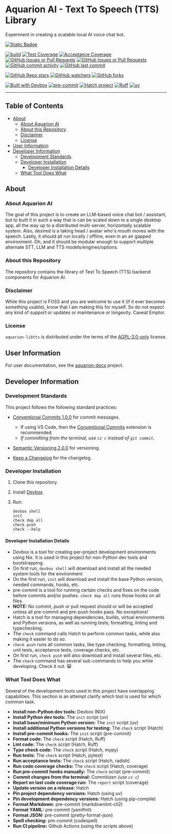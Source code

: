 <!-- markdownlint-disable-next-line MD013 -->
<!-- SPDX-FileCopyrightText: 2025-present Krys Lawrence <aquarion.5.krystopher@spamgourmet.org> -->
<!-- SPDX-License-Identifier: CC-BY-SA-4.0 -->

# Aquarion AI - Text To Speech (TTS) Library

Experiment in creating a scalable local AI voice chat bot.

[![Static Badge](https://img.shields.io/badge/Part_of-Aquarion_AI-blue)](https://github.com/aquarion-ai)

<!-- markdownlint-disable MD013 -->
<!--
[![PyPI - Version](https://img.shields.io/pypi/v/aquarion-libtts.svg)](https://pypi.org/project/aquarion-libtts)
[![PyPI - Python Version](https://img.shields.io/pypi/pyversions/aquarion-libtts.svg)](https://pypi.org/project/aquarion-libtts)
[![PyPI - Implementation](https://img.shields.io/pypi/implementation/aquarion-libtts)](https://pypi.org/project/aquarion-libtts)
[![PyPI - Types](https://img.shields.io/pypi/types/aquarion-libtts)](https://pypi.org/project/aquarion-libtts)
[![PyPI - Wheel](https://img.shields.io/pypi/wheel/aquarion-libtts)](https://pypi.org/project/aquarion-libtts)
[![PyPI - Format](https://img.shields.io/pypi/format/aquarion-libtts)](https://pypi.org/project/aquarion-libtts)
[![PyPI - Status](https://img.shields.io/pypi/status/aquarion-libtts)](https://pypi.org/project/aquarion-libtts)
[![PyPI - License](https://img.shields.io/pypi/l/aquarion-libtts)](https://pypi.org/project/aquarion-libtts)
[![PyPI - Downloads](https://img.shields.io/pypi/dm/aquarion-libtts)](https://pypi.org/project/aquarion-libtts)
-->
<!-- markdownlint-enable MD013 -->

[![build](https://github.com/aquarion-ai/aquarion-libtts/actions/workflows/build.yml/badge.svg)](https://github.com/aquarion-ai/aquarion-libtts/actions/workflows/build.yml)
[![Test Coverage](https://img.shields.io/endpoint?url=https://gist.githubusercontent.com/justkrys/079b402971d82c07d05c74f37c57b088/raw/aquarion-ai_aquarion-libtts__main__test.json)](https://github.com/aquarion-ai/aquarion-libtts/actions)
[![Acceptance Coverage](https://img.shields.io/endpoint?url=https://gist.githubusercontent.com/justkrys/079b402971d82c07d05c74f37c57b088/raw/aquarion-ai_aquarion-libtts__main__accept.json)](https://github.com/aquarion-ai/aquarion-libtts/actions)
[![GitHub Issues or Pull Requests](https://img.shields.io/github/issues/aquarion-ai/aquarion-libtts)](https://github.com/aquarion-ai/aquarion-libtts)
[![GitHub Issues or Pull Requests](https://img.shields.io/github/issues-closed/aquarion-ai/aquarion-libtts)](https://github.com/aquarion-ai/aquarion-libtts)
[![GitHub commit activity](https://img.shields.io/github/commit-activity/m/aquarion-ai/aquarion-libtts)](https://github.com/aquarion-ai/aquarion-libtts)
[![GitHub last commit](https://img.shields.io/github/last-commit/aquarion-ai/aquarion-libtts)](https://github.com/aquarion-ai/aquarion-libtts)
<!-- markdownlint-disable MD013 -->
<!--
[![GitHub Downloads (all assets, all releases)](https://img.shields.io/github/downloads/aquarion-ai/aquarion-libtts/total)](https://github.com/aquarion-ai/aquarion-libtts)
[![GitHub Release Date](https://img.shields.io/github/release-date/aquarion-ai/aquarion-libtts)](https://github.com/aquarion-ai/aquarion-libtts)
-->
<!-- markdownlint-enable MD013 -->

[![GitHub Repo stars](https://img.shields.io/github/stars/aquarion-ai/aquarion-libtts)](https://github.com/aquarion-ai/aquarion-libtts)
[![GitHub watchers](https://img.shields.io/github/watchers/aquarion-ai/aquarion-libtts)](https://github.com/aquarion-ai/aquarion-libtts)
[![GitHub forks](https://img.shields.io/github/forks/aquarion-ai/aquarion-libtts)](https://github.com/aquarion-ai/aquarion-libtts)

[![Built with Devbox](https://www.jetify.com/img/devbox/shield_galaxy.svg)](https://www.jetify.com/devbox/docs/contributor-quickstart/)
[![pre-commit](https://img.shields.io/badge/pre--commit-enabled-brightgreen?logo=pre-commit)](https://github.com/pre-commit/pre-commit)
[![Hatch project](https://img.shields.io/badge/%F0%9F%A5%9A-Hatch-4051b5.svg)](https://github.com/pypa/hatch)
[![Ruff](https://img.shields.io/endpoint?url=https://raw.githubusercontent.com/astral-sh/ruff/main/assets/badge/v2.json)](https://github.com/astral-sh/ruff)
[![uv](https://img.shields.io/endpoint?url=https://raw.githubusercontent.com/astral-sh/uv/main/assets/badge/v0.json)](https://github.com/astral-sh/uv)

-----

## Table of Contents

- [About](#about)
  - [About Aquarion AI](#about-aquarion-ai)
  - [About this Repository](#about-this-repository)
  - [Disclaimer](#disclaimer)
  - [License](#license)
- [User Information](#user-information)
- [Developer Information](#developer-information)
  - [Development Standards](#development-standards)
  - [Developer Installation](#developer-installation)
    - [Developer Installation Details](#developer-installation-details)
  - [What Tool Does What](#what-tool-does-what)

## About

### About Aquarion AI

The goal of this project is to create an LLM-based voice chat bot / assistant, but to
built it in such a way that is can be scaled down to a single desktop app, all the way
up to a distributed multi-server, horizontally scalable system.  Also, desired is a
taking head / avatar who's mouth moves with the speech.  Lastly, it should all run
locally / offline, even in an air gapped environment.  Oh, and it should be modular
enough to support multiple alternate STT, LLM and TTS models/engines/options.

### About this Repository

The repository contains the library of Text To Speech (TTS) backend components for
Aquarion AI.

### Disclaimer

While this project is FOSS and you are welcome to use it (if it ever becomes something
usable), know that I am making this for myself. So do not expect any kind of support or
updates or maintenance or longevity.  Caveat Emptor.

### License

`aquarion-libtts` is distributed under the terms of the
[AGPL-3.0-only](https://spdx.org/licenses/AGPL-3.0-only.html) license.

## User Information

For user documentation, see the
[aquarion-docs](https://github.com/aquarion-ai/aquarion-docs) project.

## Developer Information

### Development Standards

This project follows the following standard practices:

- [Conventional Commits 1.0.0](https://www.conventionalcommits.org/en/v1.0.0/) for
  commit messages.

  - If using VS Code, then the
    [Conventional Commits](https://marketplace.visualstudio.com/items?itemName=vivaxy.vscode-conventional-commits)
    extension is recommended.
  - _If committing from the terminal, use `cz c` instead of `git commit`._

- [Semantic Versioning 2.0.0](https://semver.org/spec/v2.0.0.html) for versioning.

- [Keep a Changelog](https://keepachangelog.com/en/1.1.0/) for the changelog.

### Developer Installation

1. Clone this repository.

1. Install [Devbox](https://www.jetify.com/docs/devbox/installing_devbox/)

1. Run:

   ```console
   devbox shell
   init
   check dep all
   check push
   check --help
   ```

#### Developer Installation Details

- Devbox is a tool for creating per-project development environments using Nix.  It is
  used in this project for non-Python dev tools and bootstrapping.
- On first run, `devbox shell` will download and install all the needed system tools
  for the environment
- On the first run, `init` will download and install the base Python version, needed
  commands, hooks, etc.
- pre-commit is a tool for running certain checks and fixes on the code before commits
  and/or pushes.  `check dep all` runs those hooks on all files.
- **NOTE:** No commit, push or pull request should or will be accepted unless all
  pre-commit and pre-push hooks pass.  No exceptions!
- Hatch is a tool for managing dependencies, builds, virtual environments and Python
  versions, as well as running tests, formatting, linting and typechecking.
- The `check` command calls Hatch to perform common tasks, while also making it easier
  to do so.
- `check push` runs all common tasks, like type checking, formatting, linting, unit
   tests, acceptance tests, coverage checks, etc.
- On first run, `check push` will also download and install several files, etc.
- The `check` command has several sub-commands to help you while developing.  Check it
  out. :smile_cat:

### What Tool Does What

Several of the development tools used in this project have overlapping capabilities.
This section is an attempt clarify which tool is used for which common task.

- **Install non-Python dev tools:** Devbox (NIX)
- **Install Python dev tools:** The `init` script (uv)
- **Install base/minimum Python version:** The `init` script (uv)
- **Install additional Python versions for testing:** The `check` script (Hatch)
- **Install pre-commit hooks:** The `init` script (pre-commit)
- **Format code:** The `check` script (Hatch, Ruff)
- **Lint code:** The `check` script (Hatch, Ruff)
- **Type check code:** The `check` script (Hatch, mypy)
- **Run tests:** The `check` script (Hatch, pytest)
- **Run acceptance tests:** The `check` script (Hatch, radish)
- **Run code coverage checks:** The `check` script (Hatch, coverage)
- **Run pre-commit hooks manually:** The `check` script (pre-commit)
- **Commit changes from the terminal:** Commitizen _(use `cz c`)_
- **Report on last code coverage run:** The `report` script (coverage)
- **Update version on a release:** Hatch
- **Pin project dependency versions:** Hatch (using uv)
- **Pin development dependency versions:** Hatch (using pip-compile)
- **Format Markdown:** pre-commit (markdownlint-cli2)
- **Format YAML:** pre-commit (yamlfmt)
- **Format JSON:** pre-commit (pretty-format-json)
- **Spell checking:** pre-commit (codespell)
- **Run CI pipeline:** Github Actions (using the scripts above)
